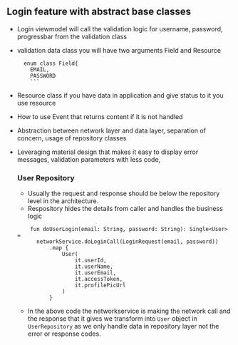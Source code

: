 ## Login feature with abstract base classes

* Login viewmodel will call the validation logic for username, password, progressbar from the validation class
* validation data class you will have two arguments Field and Resource
   ```
     enum class Field{
	   EMAIL,
	   PASSWORD
	   ```
* Resource class if you have data in application and give status to it you use resource
* How to use Event that returns content if it is not handled
* Abstraction between network layer and data layer, separation of concern, usage of repository classes
* Leveraging material design that makes it easy to display error messages, validation parameters with less code, 
	
  ### User Repository
  
  * Usually the request and response should be below the repository level in the architecture.
  * Respository hides the details from caller and handles the business logic
  ```
      fun doUserLogin(email: String, password: String): Single<User> =
        networkService.doLoginCall(LoginRequest(email, password))
            .map {
                User(
                    it.userId,
                    it.userName,
                    it.userEmail,
                    it.accessToken,
                    it.profilePicUrl
                )
            }
	``` 
  * In the above code the networkservice is making the network call and the response that it gives we transform into `User` object in `UserRepository`
   as we only handle data in repository layer not the error or response codes.
